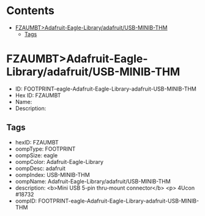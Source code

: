 



Contents
========

* [FZAUMBT>Adafruit-Eagle-Library/adafruit/USB-MINIB-THM](#fzaumbtadafruit-eagle-libraryadafruitusb-minib-thm)
	* [Tags](#tags)

# FZAUMBT>Adafruit-Eagle-Library/adafruit/USB-MINIB-THM

- ID: FOOTPRINT-eagle-Adafruit-Eagle-Library-adafruit-USB-MINIB-THM
- Hex ID: FZAUMBT
- Name: 
- Description: 

## Tags

- hexID: FZAUMBT
- oompType: FOOTPRINT
- oompSize: eagle
- oompColor: Adafruit-Eagle-Library
- oompDesc: adafruit
- oompIndex: USB-MINIB-THM
- oompName: Adafruit-Eagle-Library/adafruit/USB-MINIB-THM
- description: &lt;b&gt;Mini USB 5-pin thru-mount connector&lt;/b&gt;
&lt;p&gt;
4Ucon #18732
- oompID: FOOTPRINT-eagle-Adafruit-Eagle-Library-adafruit-USB-MINIB-THM

